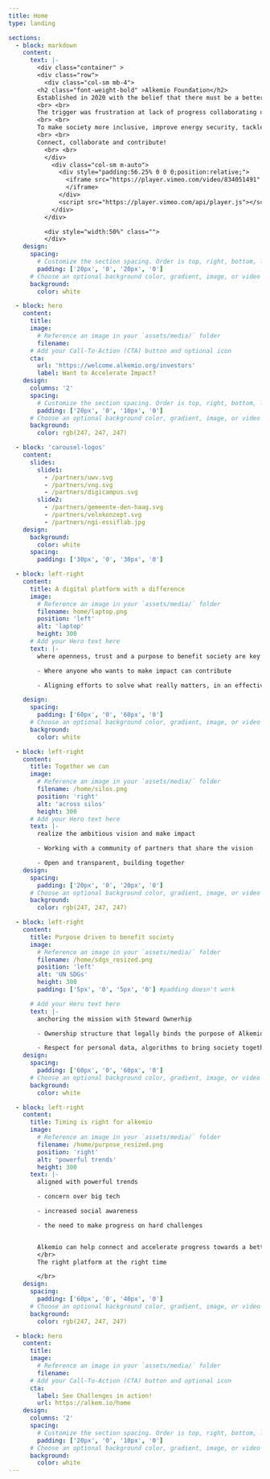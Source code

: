 ```yaml
---
title: Home
type: landing

sections:
  - block: markdown
    content:
      text: |-
        <div class="container" >
        <div class="row">
          <div class="col-sm mb-4">
        <h2 class="font-weight-bold" >Alkemio Foundation</h2>
        Established in 2020 with the belief that there must be a better and faster way of working together to make progress!
        <br> <br>
        The trigger was frustration at lack of progress collaborating on COVID-related challenges, but also recognizing the many fast-moving challenges in our lives.
        <br> <br>
        To make society more inclusive, improve energy security, tackle the cost of living crises and the impact of AI on our jobs and education, and many more.
        <br> <br>
        Connect, collaborate and contribute!
          <br> <br>
          </div>
            <div class="col-sm m-auto"> 
              <div style="padding:56.25% 0 0 0;position:relative;">
                <iframe src="https://player.vimeo.com/video/834051491" style="position:absolute;top:0;left:0;width:100%;height:100%;" frameborder="0" allow="autoplay; fullscreen; picture-in-picture" allowfullscreen>
                </iframe>
              </div>
              <script src="https://player.vimeo.com/api/player.js"></script>
            </div> 
          </div>

          <div style="width:50%" class="">
          </div>
    design:
      spacing:
        # Customize the section spacing. Order is top, right, bottom, left.
        padding: ['20px', '0', '20px', '0']
      # Choose an optional background color, gradient, image, or video
      background:
        color: white

  - block: hero
    content:
      title:
      image:
        # Reference an image in your `assets/media/` folder
        filename:
      # Add your Call-To-Action (CTA) button and optional icon
      cta:
        url: 'https://welcome.alkemio.org/investors'
        label: Want to Accelerate Impact?
    design:
      columns: '2'
      spacing:
        # Customize the section spacing. Order is top, right, bottom, left.
        padding: ['20px', '0', '10px', '0']
      # Choose an optional background color, gradient, image, or video
      background:
        color: rgb(247, 247, 247)

  - block: 'carousel-logos'
    content:
      slides:
        slide1:
          - /partners/uwv.svg
          - /partners/vng.svg
          - /partners/digicampus.svg
        slide2:
          - /partners/gemeente-den-haag.svg
          - /partners/velokonzept.svg
          - /partners/ngi-essiflab.jpg
    design:
      background:
        color: white
      spacing:
        padding: ['30px', '0', '30px', '0']

  - block: left-right
    content:
      title: A digital platform with a difference
      image:
        # Reference an image in your `assets/media/` folder
        filename: home/laptop.png
        position: 'left'
        alt: 'laptop'
        height: 300
      # Add your Hero text here
      text: |-
        where openness, trust and a purpose to benefit society are key values

        - Where anyone who wants to make impact can contribute

        - Aligning efforts to solve what really matters, in an effective and scalable way

    design:
      spacing:
        padding: ['60px', '0', '60px', '0']
      # Choose an optional background color, gradient, image, or video
      background:
        color: white

  - block: left-right
    content:
      title: Together we can
      image:
        # Reference an image in your `assets/media/` folder
        filename: /home/silos.png
        position: 'right'
        alt: 'across silos'
        height: 300
      # Add your Hero text here
      text: |-
        realize the ambitious vision and make impact  

        - Working with a community of partners that share the vision

        - Open and transparent, building together
    design:
      spacing:
        padding: ['20px', '0', '20px', '0']
      # Choose an optional background color, gradient, image, or video
      background:
        color: rgb(247, 247, 247)

  - block: left-right
    content:
      title: Purpose driven to benefit society
      image:
        # Reference an image in your `assets/media/` folder
        filename: /home/sdgs_resized.png
        position: 'left'
        alt: 'UN SDGs'
        height: 300
        padding: ['5px', '0', '5px', '0'] #padding doesn't work

      # Add your Hero text here
      text: |-
        anchoring the mission with Steward Ownerhip

        - Ownership structure that legally binds the purpose of Alkemio to benefit society

        - Respect for personal data, algorithms to bring society together, open and transparent ways of working together
    design:
      spacing:
        padding: ['60px', '0', '60px', '0']
      # Choose an optional background color, gradient, image, or video
      background:
        color: white

  - block: left-right
    content:
      title: Timing is right for alkemio
      image:
        # Reference an image in your `assets/media/` folder
        filename: /home/purpose_resized.png
        position: 'right'
        alt: 'powerful trends'
        height: 300
      text: |-
        aligned with powerful trends

        - concern over big tech 

        - increased social awareness

        - the need to make progress on hard challenges 


        Alkemio can help connect and accelerate progress towards a better and fairer society 
        </br>
        The right platform at the right time

        </br>
    design:
      spacing:
        padding: ['60px', '0', '40px', '0']
      # Choose an optional background color, gradient, image, or video
      background:
        color: rgb(247, 247, 247)

  - block: hero
    content:
      title:
      image:
        # Reference an image in your `assets/media/` folder
        filename:
      # Add your Call-To-Action (CTA) button and optional icon
      cta:
        label: See Challenges in action!
        url: https://alkem.io/home
    design:
      columns: '2'
      spacing:
        # Customize the section spacing. Order is top, right, bottom, left.
        padding: ['20px', '0', '10px', '0']
      # Choose an optional background color, gradient, image, or video
      background:
        color: white
---
```

